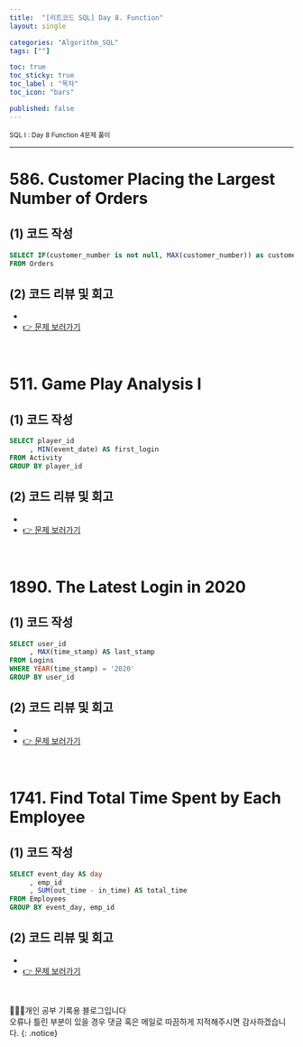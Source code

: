 ```yaml
---
title:  "[리트코드 SQL] Day 8. Function"
layout: single

categories: "Algorithm_SQL"
tags: [""]

toc: true
toc_sticky: true
toc_label : "목차"
toc_icon: "bars"

published: false
---
```


<small>SQL I : Day 8 Function 4문제 풀이</small>

***

# <span class="half_HL">586. Customer Placing the Largest Number of Orders</span>

## (1) 코드 작성
```sql
SELECT IF(customer_number is not null, MAX(customer_number)) as customer_number
FROM Orders
```

## (2) 코드 리뷰 및 회고
- 
- [👉 문제 보러가기](https://leetcode.com/problems/customer-placing-the-largest-number-of-orders/?envType=study-plan&id=sql-i)

<br>

# <span class="half_HL">511. Game Play Analysis I</span>

## (1) 코드 작성
```sql
SELECT player_id
     , MIN(event_date) AS first_login
FROM Activity
GROUP BY player_id
```

## (2) 코드 리뷰 및 회고
- 
- [👉 문제 보러가기](https://leetcode.com/problems/game-play-analysis-i/?envType=study-plan&id=sql-i)

<br>

# <span class="half_HL">1890. The Latest Login in 2020</span>

## (1) 코드 작성
```sql
SELECT user_id
     , MAX(time_stamp) AS last_stamp
FROM Logins
WHERE YEAR(time_stamp) = '2020'
GROUP BY user_id
```

## (2) 코드 리뷰 및 회고
- 
- [👉 문제 보러가기](https://leetcode.com/problems/the-latest-login-in-2020/?envType=study-plan&id=sql-i)

<br>

# <span class="half_HL">1741. Find Total Time Spent by Each Employee</span>

## (1) 코드 작성
```sql
SELECT event_day AS day
     , emp_id
     , SUM(out_time - in_time) AS total_time
FROM Employees
GROUP BY event_day, emp_id
```

## (2) 코드 리뷰 및 회고
- 
- [👉 문제 보러가기](https://leetcode.com/problems/find-total-time-spent-by-each-employee/?envType=study-plan&id=sql-i)

<br>

👩🏻‍💻개인 공부 기록용 블로그입니다
<br>오류나 틀린 부분이 있을 경우 댓글 혹은 메일로 따끔하게 지적해주시면 감사하겠습니다.
{: .notice}